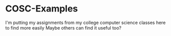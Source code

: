 # COSC-Examples

I'm putting my assignments from my college computer science classes here to find more easily
Maybe others can find it useful too?
